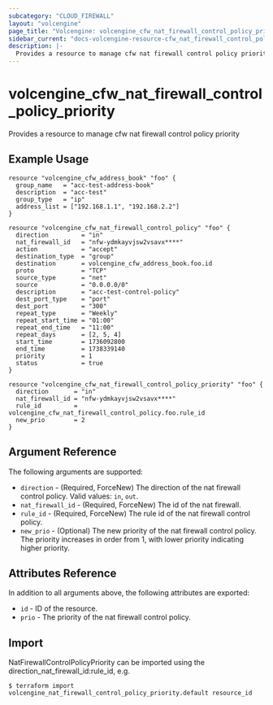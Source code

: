 ```yaml
---
subcategory: "CLOUD_FIREWALL"
layout: "volcengine"
page_title: "Volcengine: volcengine_cfw_nat_firewall_control_policy_priority"
sidebar_current: "docs-volcengine-resource-cfw_nat_firewall_control_policy_priority"
description: |-
  Provides a resource to manage cfw nat firewall control policy priority
---
```

# volcengine_cfw_nat_firewall_control_policy_priority
Provides a resource to manage cfw nat firewall control policy priority
## Example Usage
```hcl
resource "volcengine_cfw_address_book" "foo" {
  group_name   = "acc-test-address-book"
  description  = "acc-test"
  group_type   = "ip"
  address_list = ["192.168.1.1", "192.168.2.2"]
}

resource "volcengine_cfw_nat_firewall_control_policy" "foo" {
  direction         = "in"
  nat_firewall_id   = "nfw-ydmkayvjsw2vsavx****"
  action            = "accept"
  destination_type  = "group"
  destination       = volcengine_cfw_address_book.foo.id
  proto             = "TCP"
  source_type       = "net"
  source            = "0.0.0.0/0"
  description       = "acc-test-control-policy"
  dest_port_type    = "port"
  dest_port         = "300"
  repeat_type       = "Weekly"
  repeat_start_time = "01:00"
  repeat_end_time   = "11:00"
  repeat_days       = [2, 5, 4]
  start_time        = 1736092800
  end_time          = 1738339140
  priority          = 1
  status            = true
}

resource "volcengine_cfw_nat_firewall_control_policy_priority" "foo" {
  direction       = "in"
  nat_firewall_id = "nfw-ydmkayvjsw2vsavx****"
  rule_id         = volcengine_cfw_nat_firewall_control_policy.foo.rule_id
  new_prio        = 2
}
```
## Argument Reference
The following arguments are supported:
* `direction` - (Required, ForceNew) The direction of the nat firewall control policy. Valid values: `in`, `out`.
* `nat_firewall_id` - (Required, ForceNew) The id of the nat firewall.
* `rule_id` - (Required, ForceNew) The rule id of the nat firewall control policy.
* `new_prio` - (Optional) The new priority of the nat firewall control policy. The priority increases in order from 1, with lower priority indicating higher priority.

## Attributes Reference
In addition to all arguments above, the following attributes are exported:
* `id` - ID of the resource.
* `prio` - The priority of the nat firewall control policy.


## Import
NatFirewallControlPolicyPriority can be imported using the direction_nat_firewall_id:rule_id, e.g.
```
$ terraform import volcengine_nat_firewall_control_policy_priority.default resource_id
```

